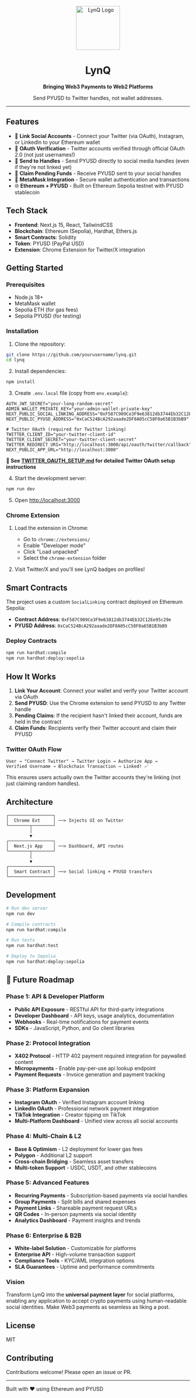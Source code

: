 <div align="center">
  <img src="https://tv6akf8u5k.ufs.sh/f/9O0rMFCPJMcpILQsaqjwCFiUvu8kTx7cyoLt6dWe9sHXEhl4" alt="LynQ Logo" width="120" />
  
  # LynQ
  
  **Bringing Web3 Payments to Web2 Platforms**
  
  Send PYUSD to Twitter handles, not wallet addresses.
  
</div>

---

## Features

- 🔗 **Link Social Accounts** - Connect your Twitter (via OAuth), Instagram, or LinkedIn to your Ethereum wallet
- 🔐 **OAuth Verification** - Twitter accounts verified through official OAuth 2.0 (not just usernames!)
- 💸 **Send to Handles** - Send PYUSD directly to social media handles (even if they're not linked yet)
- 🎁 **Claim Pending Funds** - Receive PYUSD sent to your social handles
- 🦊 **MetaMask Integration** - Secure wallet authentication and transactions
- 🌐 **Ethereum + PYUSD** - Built on Ethereum Sepolia testnet with PYUSD stablecoin

## Tech Stack

- **Frontend**: Next.js 15, React, TailwindCSS
- **Blockchain**: Ethereum (Sepolia), Hardhat, Ethers.js
- **Smart Contracts**: Solidity
- **Token**: PYUSD (PayPal USD)
- **Extension**: Chrome Extension for Twitter/X integration

## Getting Started

### Prerequisites

- Node.js 18+
- MetaMask wallet
- Sepolia ETH (for gas fees)
- Sepolia PYUSD (for testing)

### Installation

1. Clone the repository:
```bash
git clone https://github.com/yourusername/lynq.git
cd lynq
```

2. Install dependencies:
```bash
npm install
```

3. Create `.env.local` file (copy from `env.example`):
```env
AUTH_JWT_SECRET="your-long-random-secret"
ADMIN_WALLET_PRIVATE_KEY="your-admin-wallet-private-key"
NEXT_PUBLIC_SOCIAL_LINKING_ADDRESS="0xF587C909Ce3F9e63812db3744Eb32C12Ee95c29e"
NEXT_PUBLIC_PYUSD_ADDRESS="0xCaC524BcA292aaade2DF8A05cC58F0a65B1B3bB9"

# Twitter OAuth (required for Twitter linking)
TWITTER_CLIENT_ID="your-twitter-client-id"
TWITTER_CLIENT_SECRET="your-twitter-client-secret"
TWITTER_REDIRECT_URI="http://localhost:3000/api/oauth/twitter/callback"
NEXT_PUBLIC_APP_URL="http://localhost:3000"
```

**📖 See [TWITTER_OAUTH_SETUP.md](./TWITTER_OAUTH_SETUP.md) for detailed Twitter OAuth setup instructions**

4. Start the development server:
```bash
npm run dev
```

5. Open [http://localhost:3000](http://localhost:3000)

### Chrome Extension

1. Load the extension in Chrome:
   - Go to `chrome://extensions/`
   - Enable "Developer mode"
   - Click "Load unpacked"
   - Select the `chrome-extension` folder

2. Visit Twitter/X and you'll see LynQ badges on profiles!

## Smart Contracts

The project uses a custom `SocialLinking` contract deployed on Ethereum Sepolia:

- **Contract Address**: `0xF587C909Ce3F9e63812db3744Eb32C12Ee95c29e`
- **PYUSD Address**: `0xCaC524BcA292aaade2DF8A05cC58F0a65B1B3bB9`

### Deploy Contracts

```bash
npm run hardhat:compile
npm run hardhat:deploy:sepolia
```

## How It Works

1. **Link Your Account**: Connect your wallet and verify your Twitter account via OAuth
2. **Send PYUSD**: Use the Chrome extension to send PYUSD to any Twitter handle
3. **Pending Claims**: If the recipient hasn't linked their account, funds are held in the contract
4. **Claim Funds**: Recipients verify their Twitter account and claim their PYUSD

### Twitter OAuth Flow

```
User → "Connect Twitter" → Twitter Login → Authorize App → 
Verified Username → Blockchain Transaction → Linked! ✅
```

This ensures users actually own the Twitter accounts they're linking (not just claiming random handles).

## Architecture

```
┌─────────────────┐
│  Chrome Ext     │ ──> Injects UI on Twitter
└────────┬────────┘
         │
         ▼
┌─────────────────┐
│  Next.js App    │ ──> Dashboard, API routes
└────────┬────────┘
         │
         ▼
┌─────────────────┐
│  Smart Contract │ ──> Social linking + PYUSD transfers
└─────────────────┘
```

## Development

```bash
# Run dev server
npm run dev

# Compile contracts
npm run hardhat:compile

# Run tests
npm run hardhat:test

# Deploy to Sepolia
npm run hardhat:deploy:sepolia
```

## 🚀 Future Roadmap

### Phase 1: API & Developer Platform
- **Public API Exposure** - RESTful API for third-party integrations
- **Developer Dashboard** - API keys, usage analytics, documentation
- **Webhooks** - Real-time notifications for payment events
- **SDKs** - JavaScript, Python, and Go client libraries

### Phase 2: Protocol Integration
- **X402 Protocol** - HTTP 402 payment required integration for paywalled content
- **Micropayments** - Enable pay-per-use api lookup endpoint
- **Payment Requests** - Invoice generation and payment tracking

### Phase 3: Platform Expansion
- **Instagram OAuth** - Verified Instagram account linking
- **LinkedIn OAuth** - Professional network payment integration
- **TikTok Integration** - Creator tipping on TikTok
- **Multi-Platform Dashboard** - Unified view across all social accounts

### Phase 4: Multi-Chain & L2
- **Base & Optimism** - L2 deployment for lower gas fees
- **Polygon** - Additional L2 support
- **Cross-chain Bridging** - Seamless asset transfers
- **Multi-token Support** - USDC, USDT, and other stablecoins

### Phase 5: Advanced Features
- **Recurring Payments** - Subscription-based payments via social handles
- **Group Payments** - Split bills and shared expenses
- **Payment Links** - Shareable payment request URLs
- **QR Codes** - In-person payments via social identity
- **Analytics Dashboard** - Payment insights and trends

### Phase 6: Enterprise & B2B
- **White-label Solution** - Customizable for platforms
- **Enterprise API** - High-volume transaction support
- **Compliance Tools** - KYC/AML integration options
- **SLA Guarantees** - Uptime and performance commitments

### Vision
Transform LynQ into the **universal payment layer** for social platforms, enabling any application to accept crypto payments using human-readable social identities. Make Web3 payments as seamless as liking a post.

## License

MIT

## Contributing

Contributions welcome! Please open an issue or PR.

---

Built with ❤️ using Ethereum and PYUSD
